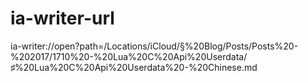 ---
---

# ia-writer-url

ia-writer://open?path=/Locations/iCloud/§%20Blog/Posts/Posts%20-%202017/1710%20-%20Lua%20C%20Api%20Userdata/♯%20Lua%20C%20Api%20Userdata%20-%20Chinese.md
